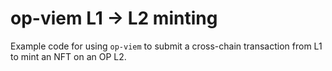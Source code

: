 # op-viem L1 -> L2 minting

Example code for using `op-viem` to submit a cross-chain transaction from L1 to mint an NFT on an OP L2.
